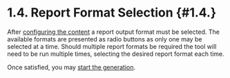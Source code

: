 1.4. Report Format Selection                                                                                     {#1.4.}
========================================================================================================================
After [configuring the content](1.3.) a report output format must be selected.  The available formats are presented as
radio buttons as only one may be selected at a time.  Should multiple report formats be required the tool will need to
be run multiple times, selecting the desired report format each time.

Once satisfied, you may [start the generation](1.5.).